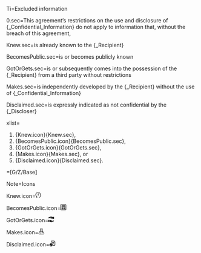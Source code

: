 Ti=Excluded information

0.sec=This agreement’s restrictions on the use and disclosure of {_Confidential_Information} do not apply to information that, without the breach of this agreement,

Knew.sec=is <span class="highlight">already known</span> to the {_Recipient}

BecomesPublic.sec=is or becomes <span class="highlight">publicly known</span>

GotOrGets.sec=is or subsequently comes into the possession of the {_Recipient} <span class="highlight">from a third party without restrictions</span>

Makes.sec=is <span class="highlight">independently developed</span> by the {_Recipient} without the use of {_Confidential_Information}

Disclaimed.sec=is <span class="highlight">expressly indicated</span> as not confidential by the {_Discloser}

xlist=<ol class="secs-or"><li>{Knew.icon}{Knew.sec},<li>{BecomesPublic.icon}{BecomesPublic.sec},<li>{GotOrGets.icon}{GotOrGets.sec},<li>{Makes.icon}{Makes.sec}, or<li>{Disclaimed.icon}{Disclaimed.sec}.</ol>  

=[G/Z/Base]

Note=Icons

Knew.icon=<img src="Doc/G/WorldCC/WorldCC-NDA-Design/Z/icon/alreadyknown.png" height="15" width="15" >  

BecomesPublic.icon=<img src="Doc/G/WorldCC/WorldCC-NDA-Design/Z/icon/public.png" height="15" width="15" >  

GotOrGets.icon=<img src="Doc/G/WorldCC/WorldCC-NDA-Design/Z/icon/from3rdparty.png" height="15" width="15" >  

Makes.icon=<img src="Doc/G/WorldCC/WorldCC-NDA-Design/Z/icon/independently_developed.png" height="15" width="15" >  

Disclaimed.icon=<img src="Doc/G/WorldCC/WorldCC-NDA-Design/Z/icon/marked_not_confidential.png" height="15" width="15" >

